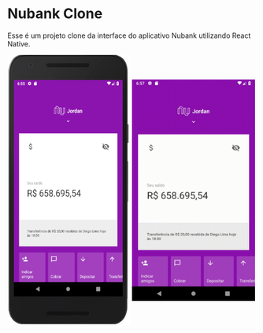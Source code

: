 # Nubank Clone

Esse é um projeto clone da interface do aplicativo Nubank utilizando React Native.
 
<div style="display: flex; flex-direction: row; align-items: center; justify-content: space-around; ">
  <img src="images/main.png" width="250", height="550" >
 <img src="images/repro.gif" width="250", height="450">
</div>
 
